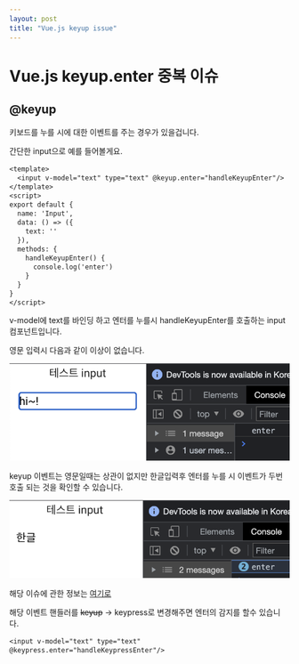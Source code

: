 ```yaml
---
layout: post
title: "Vue.js keyup issue"
---
```


# Vue.js keyup.enter 중복 이슈

## @keyup
키보드를 누를 시에 대한 이벤트를 주는 경우가 있을겁니다.

간단한 input으로 예를 들어볼게요.

```vue
<template>
  <input v-model="text" type="text" @keyup.enter="handleKeyupEnter"/>
</template>
<script>
export default {
  name: 'Input',
  data: () => ({
    text: ''
  }),
  methods: {
    handleKeyupEnter() {
      console.log('enter')
    }
  }
}
</script>
```

v-model에 text를 바인딩 하고 엔터를 누를시 handleKeyupEnter를 호출하는 input 컴포넌트입니다.

영문 입력시 다음과 같이 이상이 없습니다.

![eng](/assets/images/2023-05-10/1.png)

keyup 이벤트는 영문일때는 상관이 없지만 한글입력후 엔터를 누를 시 이벤트가 두번호출 되는 것을 확인할 수 있습니다.

![kor](/assets/images/2023-05-10/2.png)


해당 이슈에 관한 정보는 [여기로](https://github.com/vuejs/vue/issues/10277)

해당 이벤트 핸들러를 ~~keyup~~ -> keypress로 변경해주면 엔터의 감지를 할수 있습니다.

```vue
<input v-model="text" type="text" @keypress.enter="handleKeypressEnter"/>
```
